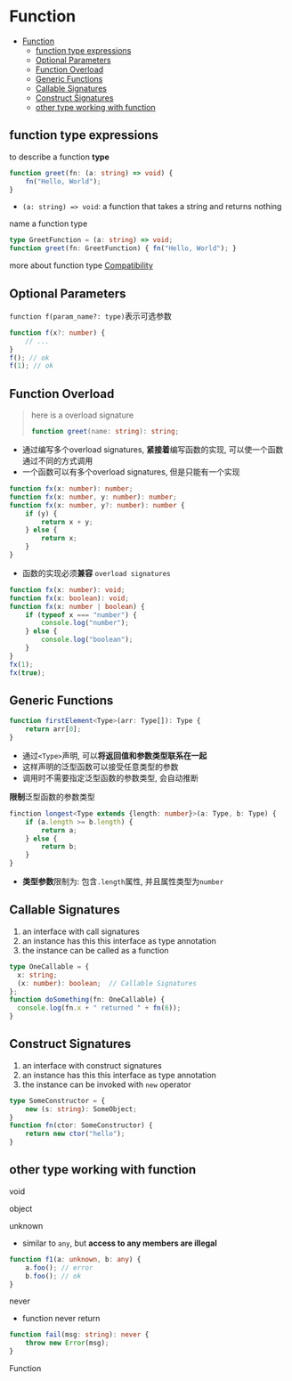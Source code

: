 # Function

- [Function](#function)
  - [function type expressions](#function-type-expressions)
  - [Optional Parameters](#optional-parameters)
  - [Function Overload](#function-overload)
  - [Generic Functions](#generic-functions)
  - [Callable Signatures](#callable-signatures)
  - [Construct Signatures](#construct-signatures)
  - [other type working with function](#other-type-working-with-function)

## function type expressions

to describe a function **type**

```ts
function greet(fn: (a: string) => void) {
    fn("Hello, World");
}
```

- `(a: string) => void`: a function that takes a string and returns nothing

name a function type

```ts
type GreetFunction = (a: string) => void;
function greet(fn: GreetFunction) { fn("Hello, World"); }
```

more about function type [Compatibility](TypeScript_Type.md#type-compatibility)

## Optional Parameters

`function f(param_name?: type)`表示可选参数

```ts
function f(x?: number) {
    // ...
}
f(); // ok
f(1); // ok
```

## Function Overload

> here is a overload signature
> ```ts
> function greet(name: string): string;
> ```

- 通过编写多个overload signatures, **紧接着**编写函数的实现, 可以使一个函数通过不同的方式调用
- 一个函数可以有多个overload signatures, 但是只能有一个实现

```ts
function fx(x: number): number;
function fx(x: number, y: number): number;
function fx(x: number, y?: number): number {
    if (y) {
        return x + y;
    } else {
        return x;
    }
}
```

- 函数的实现必须**兼容** `overload signatures`

```ts
function fx(x: number): void;
function fx(x: boolean): void;
function fx(x: number | boolean) {
    if (typeof x === "number") {
        console.log("number");
    } else {
        console.log("boolean");
    }
}
fx(1);
fx(true);
```

## Generic Functions

```ts
function firstElement<Type>(arr: Type[]): Type {
    return arr[0];
}
```

- 通过`<Type>`声明, 可以**将返回值和参数类型联系在一起**
- 这样声明的泛型函数可以接受任意类型的参数
- 调用时不需要指定泛型函数的参数类型, 会自动推断

**限制**泛型函数的参数类型

```ts
finction longest<Type extends {length: number}>(a: Type, b: Type) {
    if (a.length >= b.length) {
        return a;
    } else {
        return b;
    }
}
```
- **类型参数**限制为: 包含`.length`属性, 并且属性类型为`number`

## Callable Signatures

1. an interface with call signatures
2. an instance has this this interface as type annotation
3. the instance can be called as a function

```ts
type OneCallable = {
  x: string;
  (x: number): boolean;  // Callable Signatures
};
function doSomething(fn: OneCallable) {
  console.log(fn.x + " returned " + fn(6));
}
```
## Construct Signatures

1. an interface with construct signatures
2. an instance has this this interface as type annotation
3. the instance can be invoked with `new` operator

```ts
type SomeConstructor = {
    new (s: string): SomeObject;
}
function fn(ctor: SomeConstructor) {
    return new ctor("hello");
}
```
## other type working with function

void

object

unknown

- similar to `any`, but **access to any members are illegal**

```ts
function f1(a: unknown, b: any) {
    a.foo(); // error
    b.foo(); // ok
}
```

never

- function never return

```ts
function fail(msg: string): never {
    throw new Error(msg);
}
```

Function
